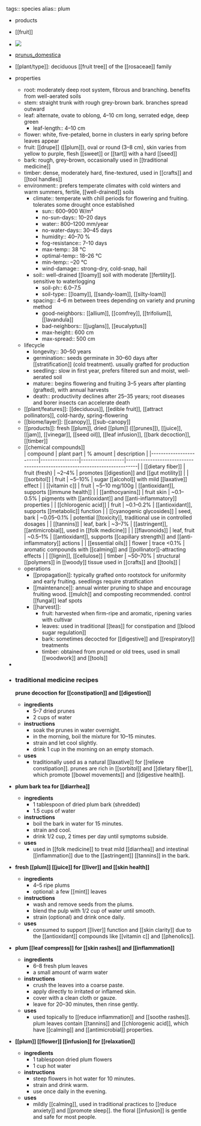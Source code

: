 tags:: species
alias:: plum

- products
- [[fruit]]
- ![](https://peach-geographical-bat-397.mypinata.cloud/ipfs/QmeZ1RYaxEy4TS7KnVXDfPTz7ikpoahRyVBWGFTGghBnkr)
- [prunus_domestica](https://en.wikipedia.org/wiki/Prunus_domestica)
- [[plant/type]]: deciduous [[fruit tree]] of the [[rosaceae]] family
- properties
	- root: moderately deep root system, fibrous and branching. benefits from well-aerated soils
	- stem: straight trunk with rough grey-brown bark. branches spread outward
	- leaf: alternate, ovate to oblong, 4–10 cm long, serrated edge, deep green
		- leaf-length:: 4–10 cm
	- flower: white, five-petaled, borne in clusters in early spring before leaves appear
	- fruit: [[drupe]] ([[plum]]), oval or round (3–8 cm), skin varies from yellow to purple, flesh [[sweet]] or [[tart]]  with a hard [[seed]]
	- bark: rough, grey-brown, occasionally used in [[traditional medicine]]
	- timber: dense, moderately hard, fine-textured, used in [[crafts]] and [[tool handles]]
	- environment:: prefers temperate climates with cold winters and warm summers, fertile, [[well-drained]] soils
		- climate:: temperate with chill periods for flowering and fruiting. tolerates some drought once established
			- sun:: 600–900 W/m²
			- no-sun-days:: 10–20 days
			- water:: 800–1200 mm/year
			- no-water-days:: 30–45 days
			- humidity:: 40–70 %
			- fog-resistance:: 7–10 days
			- max-temp:: 38 °C
			- optimal-temp:: 18–26 °C
			- min-temp:: –20 °C
			- wind-damage:: strong-dry, cold-snap, hail
		- soil:: well-drained [[loamy]] soil with moderate [[fertility]]. sensitive to waterlogging
			- soil-ph:: 6.0–7.5
			- soil-type:: [[loamy]], [[sandy-loam]], [[silty-loam]]
		- spacing:: 4–6 m between trees depending on variety and pruning method
			- good-neighbors:: [[allium]], [[comfrey]], [[trifolium]], [[lavandula]]
			- bad-neighbors:: [[juglans]], [[eucalyptus]]
			- max-height:: 600 cm
			- max-spread:: 500 cm
	- lifecycle
		- longevity:: 30–50 years
		- germination:: seeds germinate in 30–60 days after [[stratification]] (cold treatment). usually grafted for production
		- seedling:: slow in first year, prefers filtered sun and moist, well-aerated soil
		- mature:: begins flowering and fruiting 3–5 years after planting (grafted), with annual harvests
		- death:: productivity declines after 25–35 years; root diseases and borer insects can accelerate death
	- [[plant/features]]: [[deciduous]], [[edible fruit]], [[attract pollinators]], cold-hardy, spring-flowering
	- [[biome/layer]]: [[canopy]], [[sub-canopy]]
	- [[products]]: fresh [[plum]], dried [[plum]] ([[prunes]]), [[juice]], [[jam]], [[vinegar]], [[seed oil]], [[leaf infusion]], [[bark decoction]], [[timber]]
	- [[chemical compounds]]  
	  | compound               | plant part     | % amount         | description                                                              |
	  |------------------------|----------------|------------------|---------------------------------------------------------------------------|
	  | [[dietary fiber]] | fruit (fresh)  | ~2–4%            | promotes [[digestion]] and [[gut motility]]                                       |
	  | [[sorbitol]]         | fruit          | ~5–10%           | sugar [[alcohol]] with mild [[laxative]] effect                                   |
	  | [[vitamin c]]              | fruit          | ~5–10 mg/100g    | [[antioxidant]], supports [[immune health]]                                     |
	  | [[anthocyanins]]           | fruit skin     | ~0.1–0.5%        | pigments with [[antioxidant]] and [[anti-inflammatory]] properties                |
	  | [[chlorogenic acid]]       | fruit          | ~0.1–0.2%        | [[antioxidant]], supports [[metabolic]] function                                  |
	  | [[cyanogenic glycosides]]  | seed, bark     | ~0.05–0.1%       | potential [[toxicity]], traditional use in controlled dosages                 |
	  | [[tannins]]                | leaf, bark     | ~3–7%            | [[astringent]], [[antimicrobial]], used in [[folk medicine]]                          |
	  | [[flavonoids]]             | leaf, fruit    | ~0.5–1%          | [[antioxidant]], supports [[capillary strength]] and [[anti-inflammatory]] actions    |
	  | [[essential oils]]         | flower         | trace <0.1%      | aromatic compounds with [[calming]] and [[pollinator]]-attracting effects         |
	  | [[lignin]], [[cellulose]]      | timber         | ~50–70%          | structural [[polymers]] in [[woody]] tissue used in [[crafts]] and [[tools]]               |
	- operations
		- [[propagation]]: typically grafted onto rootstock for uniformity and early fruiting. seedlings require stratification
		- [[maintenance]]: annual winter pruning to shape and encourage fruiting wood. [[mulch]] and composting recommended. control [[fungal]] leaf spots
		- [[harvest]]:
			- fruit: harvested when firm-ripe and aromatic, ripening varies with cultivar
			- leaves: used in traditional [[teas]] for constipation and [[blood sugar regulation]]
			- bark: sometimes decocted for [[digestive]] and [[respiratory]] treatments
			- timber: obtained from pruned or old trees, used in small [[woodwork]] and [[tools]]
-
- ### traditional medicine recipes
  
  **prune decoction for [[constipation]] and [[digestion]]**
	- **ingredients**
		- 5–7 dried prunes
		- 2 cups of water
	- **instructions**
		- soak the prunes in water overnight.
		- in the morning, boil the mixture for 10–15 minutes.
		- strain and let cool slightly.
		- drink 1 cup in the morning on an empty stomach.
	- **uses**
		- traditionally used as a natural [[laxative]] for [[relieve constipation]]. prunes are rich in [[sorbitol]] and [[dietary fiber]], which promote [[bowel movements]] and [[digestive health]].
- **plum bark tea for [[diarrhea]]**
	- **ingredients**
		- 1 tablespoon of dried plum bark (shredded)
		- 1.5 cups of water
	- **instructions**
		- boil the bark in water for 15 minutes.
		- strain and cool.
		- drink 1/2 cup, 2 times per day until symptoms subside.
	- **uses**
		- used in [[folk medicine]] to treat mild [[diarrhea]] and intestinal [[inflammation]] due to the [[astringent]] [[tannins]] in the bark.
- **fresh [[plum]] [[juice]] for [[liver]] and [[skin health]]**
	- **ingredients**
		- 4–5 ripe plums
		- optional: a few [[mint]] leaves
	- **instructions**
		- wash and remove seeds from the plums.
		- blend the pulp with 1/2 cup of water until smooth.
		- strain (optional) and drink once daily.
	- **uses**
		- consumed to support [[liver]] function and [[skin clarity]] due to the [[antioxidant]] compounds like [[vitamin c]] and [[phenolics]].
- **plum [[leaf compress]] for [[skin rashes]] and [[inflammation]]**
	- **ingredients**
		- 6–8 fresh plum leaves
		- a small amount of warm water
	- **instructions**
		- crush the leaves into a coarse paste.
		- apply directly to irritated or inflamed skin.
		- cover with a clean cloth or gauze.
		- leave for 20–30 minutes, then rinse gently.
	- **uses**
		- used topically to [[reduce inflammation]] and [[soothe rashes]]. plum leaves contain [[tannins]] and [[chlorogenic acid]], which have [[calming]] and [[antimicrobial]] properties.
- **[[plum]] [[flower]] [[infusion]] for [[relaxation]]**
	- **ingredients**
		- 1 tablespoon dried plum flowers
		- 1 cup hot water
	- **instructions**
		- steep flowers in hot water for 10 minutes.
		- strain and drink warm.
		- use once daily in the evening.
	- **uses**
		- mildly [[calming]], used in traditional practices to [[reduce anxiety]] and [[promote sleep]]. the floral [[infusion]] is gentle and safe for most people.